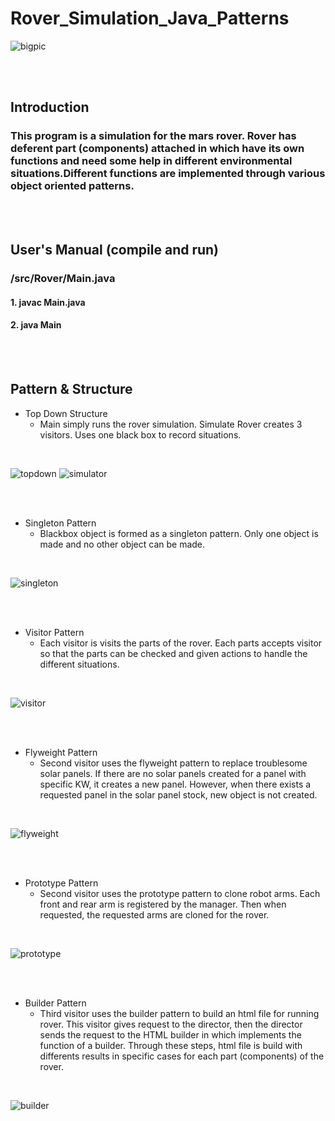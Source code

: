# Rover_Simulation_Java_Patterns
![bigpic](https://cdn.pixabay.com/photo/2012/11/28/09/08/mars-67522_1280.jpg)

<br/><br/>

## Introduction
### This program is a simulation for the mars rover. Rover has deferent part (components) attached in which have its own functions and need some help in different environmental situations.Different functions are implemented through various object oriented patterns.

<br/><br/>

## User's Manual (compile and run)
### /src/Rover/Main.java
#### 1. javac Main.java
#### 2. java Main

<br/><br/>

## Pattern & Structure
+ Top Down Structure
    + Main simply runs the rover simulation. Simulate Rover creates 3 visitors. Uses one black box to record situations.

<br/>

![topdown](https://raw.githubusercontent.com/didgmlcks99/Rover_Simulation_Java_Patterns/main/UML_pics/top_down_structure_UML.JPG)
![simulator](https://raw.githubusercontent.com/didgmlcks99/Rover_Simulation_Java_Patterns/main/UML_pics/Simulator_Rover.JPG)
    
<br/><br/>

+ Singleton Pattern
    + Blackbox object is formed as a singleton pattern. Only one object is made and no other object can be made.

<br/>

![singleton](https://raw.githubusercontent.com/didgmlcks99/Rover_Simulation_Java_Patterns/main/UML_pics/singeleton_pattern.JPG)

<br/><br/>

+ Visitor Pattern
    + Each visitor is visits the parts of the rover. Each parts accepts visitor so that the parts can be checked and given actions to handle the different situations.

<br/>

![visitor](https://raw.githubusercontent.com/didgmlcks99/Rover_Simulation_Java_Patterns/main/UML_pics/visitor_pattern.JPG)

<br/><br/>

+ Flyweight Pattern
    + Second visitor uses the flyweight pattern to replace troublesome solar panels. If there are no solar panels created for a panel with specific KW, it creates a new panel. However, when there exists a requested panel in the solar panel stock, new object is not created.

<br/>

![flyweight](https://raw.githubusercontent.com/didgmlcks99/Rover_Simulation_Java_Patterns/main/UML_pics/flyweight_pattern.JPG)

<br/><br/>

+ Prototype Pattern
    + Second visitor uses the prototype pattern to clone robot arms. Each front and rear arm is registered by the manager. Then when requested, the requested arms are cloned for the rover.

<br/>

![prototype](https://raw.githubusercontent.com/didgmlcks99/Rover_Simulation_Java_Patterns/main/UML_pics/prototype_pattern.JPG)

<br/><br/>

+ Builder Pattern
    + Third visitor uses the builder pattern to build an html file for running rover. This visitor gives request to the director, then the director sends the request to the HTML builder in which implements the function of a builder. Through these steps, html file is build with differents results in specific cases for each part (components) of the rover.

<br/>

![builder](https://raw.githubusercontent.com/didgmlcks99/Rover_Simulation_Java_Patterns/main/UML_pics/builder_pattern.JPG)
